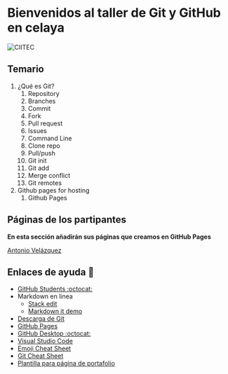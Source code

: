 # Bienvenidos al taller de Git y GitHub en celaya

![CIITEC](/imagenes/banner.jpeg)

## Temario
1. ¿Qué es Git?
   1. Repository
   1. Branches
   1. Commit
   1. Fork
   1. Pull request
   1. Issues
   1. Command Line
   1. Clone repo
   1. Pull/push
   1. Git init
   1. Git add
   1. Merge conflict
   1. Git remotes
2. Github pages for hosting
   1. Github Pages
   
## Páginas de los partipantes
  **En esta sección añadirán sus páginas que creamos en GitHub Pages**
     
   [Antonio Velázquez](http://antonio072.github.io)
   

## Enlaces de ayuda :closed_book:
   - [GitHub Students :octocat:](https://education.github.com/students)
   - Markdown en linea
      - [Stack edit](https://stackedit.io/app)
      - [Markdown it demo](https://markdown-it.github.io/)
   - [Descarga de Git](https://git-scm.com/downloads)
   - [GitHub Pages](https://pages.github.com/)
   - [GitHub Desktop :octocat: ](https://desktop.github.com/)
   - [Visual Studio Code](https://code.visualstudio.com/Download)
   - [Emoji Cheat Sheet](https://github.com/ikatyang/emoji-cheat-sheet/blob/master/README.md)
   - [Git Cheat Sheet](https://services.github.com/on-demand/downloads/github-git-cheat-sheet.pdf)
   - [Plantilla para página de portafolio](https://startbootstrap.com/template-overviews/freelancer/)
   
 
